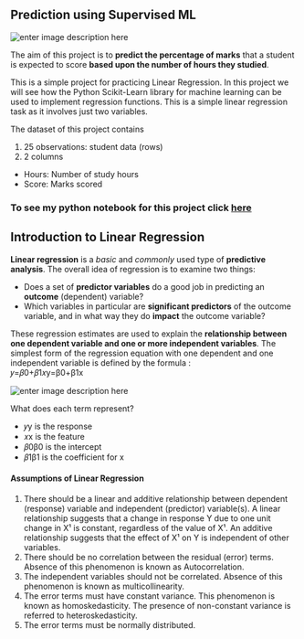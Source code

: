 ## Prediction using Supervised ML

![enter image description here](https://www.thestatesman.com/wp-content/uploads/2018/01/kid.jpg)

The aim of this project is to __predict the percentage of marks__ that a student is expected to score __based upon the number of hours they studied__. 

This is a simple project for practicing Linear Regression. In this project we will see how the Python Scikit-Learn library for machine learning can be used to implement regression functions. This is a simple linear regression task as it involves just two variables.

The dataset of this project contains 
1.  25 observations: student data (rows)
2.  2 columns	
- Hours: Number of study hours
- Score: Marks scored

### To see my python notebook for this project click [here](https://github.com/NikitaSharmaa/Python_EDA_and_Machine-Learning_Projects/blob/main/Student_Marks_LinearRegression/Student_Marks_Prediction.ipynb)


## Introduction to Linear Regression

**Linear regression**  is a  _basic_  and  _commonly_  used type of  **predictive analysis**. The overall idea of regression is to examine two things:

-   Does a set of  **predictor variables**  do a good job in predicting an  **outcome**  (dependent) variable?
-   Which variables in particular are  **significant predictors**  of the outcome variable, and in what way they do  **impact**  the outcome variable?

These regression estimates are used to explain the  **relationship between one dependent variable and one or more independent variables**. The simplest form of the regression equation with one dependent and one independent variable is defined by the formula :  
𝑦=𝛽0+𝛽1𝑥y=β0+β1x

![enter image description here](https://encrypted-tbn0.gstatic.com/images?q=tbn:ANd9GcQjUY15ETxLjSulW7BLpzWCstNNzBfcAtQfTg&usqp=CAU)

What does each term represent?

-   𝑦y  is the response
-   𝑥x  is the feature
-   𝛽0β0  is the intercept
-   𝛽1β1  is the coefficient for x

#### Assumptions of Linear Regression[](http://localhost:8889/notebooks/Documents/DataScience/INSAID/Term%203%264/ML/LinearReg/LinearRegression_TVsales.ipynb#4.1.1-Assumptions-of-Linear-Regression)

1.  There should be a linear and additive relationship between dependent (response) variable and independent (predictor) variable(s). A linear relationship suggests that a change in response Y due to one unit change in X¹ is constant, regardless of the value of X¹. An additive relationship suggests that the effect of X¹ on Y is independent of other variables.
2.  There should be no correlation between the residual (error) terms. Absence of this phenomenon is known as Autocorrelation.
3.  The independent variables should not be correlated. Absence of this phenomenon is known as multicollinearity.
4.  The error terms must have constant variance. This phenomenon is known as homoskedasticity. The presence of non-constant variance is referred to heteroskedasticity.
5.  The error terms must be normally distributed.
